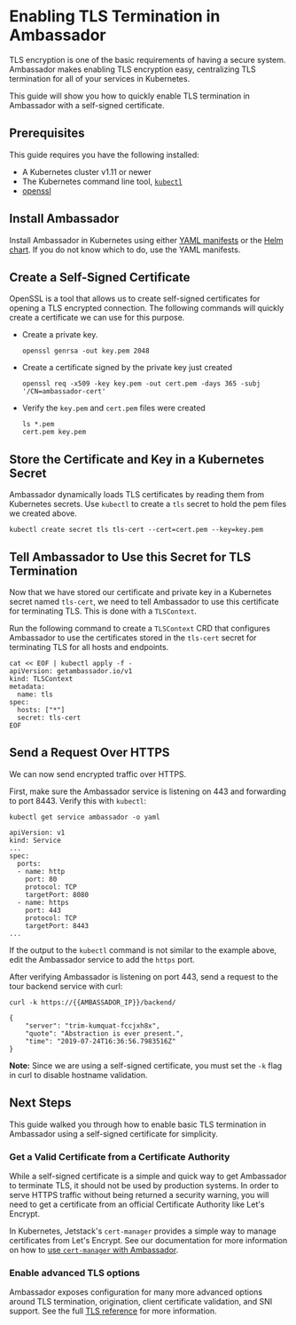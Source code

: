 # Enabling TLS Termination in Ambassador

TLS encryption is one of the basic requirements of having a secure system. Ambassador makes enabling TLS encryption easy, centralizing TLS termination for all of your services in Kubernetes.

This guide will show you how to quickly enable TLS termination in Ambassador with a self-signed certificate.

## Prerequisites

This guide requires you have the following installed:

- A Kubernetes cluster v1.11 or newer
- The Kubernetes command line tool, [`kubectl`](https://kubernetes.io/docs/tasks/tools/install-kubectl/)
- [openssl](https://www.openssl.org/source/)

## Install Ambassador

Install Ambassador in Kubernetes using either [YAML manifests](https://www.getambassador.io/user-guide/getting-started) or the [Helm chart](https://www.getambassador.io/user-guide/helm). If you do not know which to do, use the YAML manifests.

## Create a Self-Signed Certificate

OpenSSL is a tool that allows us to create self-signed certificates for opening a TLS encrypted connection. The following commands will quickly create a certificate we can use for this purpose.

- Create a private key.

   ```
   openssl genrsa -out key.pem 2048
   ```

- Create a certificate signed by the private key just created

   ```
   openssl req -x509 -key key.pem -out cert.pem -days 365 -subj '/CN=ambassador-cert'
   ```

- Verify the `key.pem` and `cert.pem` files were created

   ```
   ls *.pem
   cert.pem	key.pem
   ```

## Store the Certificate and Key in a Kubernetes Secret

Ambassador dynamically loads TLS certificates by reading them from Kubernetes secrets. Use `kubectl` to create a `tls` secret to hold the pem files we created above.

```
kubectl create secret tls tls-cert --cert=cert.pem --key=key.pem
```

## Tell Ambassador to Use this Secret for TLS Termination

Now that we have stored our certificate and private key in a Kubernetes secret named `tls-cert`, we need to tell Ambassador to use this certificate for terminating TLS. This is done with a `TLSContext`. 

Run the following command to create a `TLSContext` CRD that configures Ambassador to use the certificates stored in the `tls-cert` secret for terminating TLS for all hosts and endpoints.

```shell
cat << EOF | kubectl apply -f -
apiVersion: getambassador.io/v1
kind: TLSContext
metadata:
  name: tls
spec:
  hosts: ["*"]
  secret: tls-cert
EOF
```

## Send a Request Over HTTPS

We can now send encrypted traffic over HTTPS.

First, make sure the Ambassador service is listening on 443 and forwarding to port 8443. Verify this with `kubectl`:

```
kubectl get service ambassador -o yaml

apiVersion: v1
kind: Service
...
spec:
  ports:
  - name: http
    port: 80
    protocol: TCP
    targetPort: 8080
  - name: https
    port: 443
    protocol: TCP
    targetPort: 8443
...
```

If the output to the `kubectl` command is not similar to the example above, edit the Ambassador service to add the `https` port.

After verifying Ambassador is listening on port 443, send a request to the tour backend service with curl:

```
curl -k https://{{AMBASSADOR_IP}}/backend/

{
    "server": "trim-kumquat-fccjxh8x",
    "quote": "Abstraction is ever present.",
    "time": "2019-07-24T16:36:56.7983516Z"
}
```

**Note:** Since we are using a self-signed certificate, you must set the `-k` flag in curl to disable hostname validation.

## Next Steps

This guide walked you through how to enable basic TLS termination in Ambassador using a self-signed certificate for simplicity. 

### Get a Valid Certificate from a Certificate Authority

While a self-signed certificate is a simple and quick way to get Ambassador to terminate TLS, it should not be used by production systems. In order to serve HTTPS traffic without being returned a security warning, you will need to get a certificate from an official Certificate Authority like Let's Encrypt. 

In Kubernetes, Jetstack's `cert-manager` provides a simple way to manage certificates from Let's Encrypt. See our documentation for more information on how to [use `cert-manager` with Ambassador](/user-guide/cert-manager).

### Enable advanced TLS options

Ambassador exposes configuration for many more advanced options around TLS termination, origination, client certificate validation, and SNI support. See the full [TLS reference](/v2/reference/tls) for more information.
